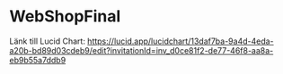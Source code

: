 # WebShopFinal
Länk till Lucid Chart: https://lucid.app/lucidchart/13daf7ba-9a4d-4eda-a20b-bd89d03cdeb9/edit?invitationId=inv_d0ce81f2-de77-46f8-aa8a-eb9b55a7ddb9
